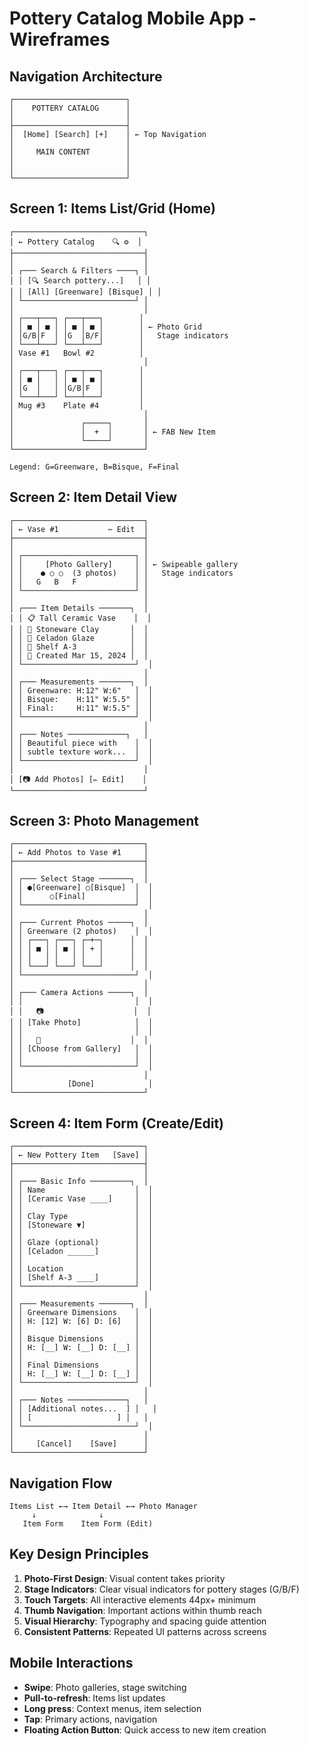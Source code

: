 # Pottery Catalog Mobile App - Wireframes

## Navigation Architecture

```
┌─────────────────────────┐
│    POTTERY CATALOG      │
│                         │
├─────────────────────────┤
│  [Home] [Search] [+]    │ ← Top Navigation
│                         │
│     MAIN CONTENT        │
│                         │
│                         │
└─────────────────────────┘
```

## Screen 1: Items List/Grid (Home)

```
┌─────────────────────────────┐
│ ← Pottery Catalog    🔍 ⚙️  │
├─────────────────────────────┤
│                             │
│ ┌─── Search & Filters ────┐ │
│ │ [🔍 Search pottery...]   │ │
│ │ [All] [Greenware] [Bisque] │ │
│ └─────────────────────────┘ │
│                             │
│ ┌───┬───┐ ┌───┬───┐        │
│ │ ■ │ ■ │ │ ■ │ ■ │        │ ← Photo Grid
│ │G/B│F  │ │G  │B/F│        │   Stage indicators
│ └───┴───┘ └───┴───┘        │
│ Vase #1   Bowl #2          │
│                             │
│ ┌───┬───┐ ┌───┬───┐        │
│ │ ■ │   │ │ ■ │ ■ │        │
│ │G  │   │ │G/B│F  │        │
│ └───┴───┘ └───┴───┘        │
│ Mug #3    Plate #4         │
│                             │
│               ┌─────┐       │
│               │  +  │       │ ← FAB New Item
│               └─────┘       │
└─────────────────────────────┘

Legend: G=Greenware, B=Bisque, F=Final
```

## Screen 2: Item Detail View

```
┌─────────────────────────────┐
│ ← Vase #1           ⋯ Edit  │
├─────────────────────────────┤
│                             │
│ ┌─────────────────────────┐ │
│ │     [Photo Gallery]     │ │ ← Swipeable gallery
│ │    ● ○ ○  (3 photos)    │ │   Stage indicators
│ │   G   B   F             │ │
│ └─────────────────────────┘ │
│                             │
│ ┌─── Item Details ───────┐  │
│ │ 📋 Tall Ceramic Vase    │  │
│ │ 🏺 Stoneware Clay       │  │
│ │ 🎨 Celadon Glaze        │  │
│ │ 📍 Shelf A-3            │  │
│ │ 📅 Created Mar 15, 2024 │  │
│ └─────────────────────────┘  │
│                             │
│ ┌─── Measurements ───────┐  │
│ │ Greenware: H:12" W:6"   │  │
│ │ Bisque:    H:11" W:5.5" │  │
│ │ Final:     H:11" W:5.5" │  │
│ └─────────────────────────┘  │
│                             │
│ ┌─── Notes ─────────────┐   │
│ │ Beautiful piece with    │  │
│ │ subtle texture work...  │  │
│ └─────────────────────────┘  │
│                             │
│ [📷 Add Photos] [✏️ Edit]    │
└─────────────────────────────┘
```

## Screen 3: Photo Management

```
┌─────────────────────────────┐
│ ← Add Photos to Vase #1     │
├─────────────────────────────┤
│                             │
│ ┌─── Select Stage ───────┐  │
│ │ ●[Greenware] ○[Bisque]  │  │
│ │      ○[Final]           │  │
│ └─────────────────────────┘  │
│                             │
│ ┌─── Current Photos ─────┐  │
│ │ Greenware (2 photos)    │  │
│ │ ┌───┐ ┌───┐ ┌─+─┐      │  │
│ │ │ ■ │ │ ■ │ │ + │      │  │
│ │ │   │ │   │ │   │      │  │
│ │ └───┘ └───┘ └───┘      │  │
│ └─────────────────────────┘  │
│                             │
│ ┌─── Camera Actions ─────┐  │
│ │                         │  │
│ │   📷                    │  │
│ │ [Take Photo]            │  │
│ │                         │  │
│ │   📁                    │  │
│ │ [Choose from Gallery]   │  │
│ │                         │  │
│ └─────────────────────────┘  │
│                             │
│            [Done]            │
└─────────────────────────────┘
```

## Screen 4: Item Form (Create/Edit)

```
┌─────────────────────────────┐
│ ← New Pottery Item   [Save] │
├─────────────────────────────┤
│                             │
│ ┌─── Basic Info ─────────┐  │
│ │ Name                    │  │
│ │ [Ceramic Vase ____]     │  │
│ │                         │  │
│ │ Clay Type               │  │
│ │ [Stoneware ▼]           │  │
│ │                         │  │
│ │ Glaze (optional)        │  │
│ │ [Celadon ______]        │  │
│ │                         │  │
│ │ Location                │  │
│ │ [Shelf A-3 ____]        │  │
│ └─────────────────────────┘  │
│                             │
│ ┌─── Measurements ───────┐  │
│ │ Greenware Dimensions    │  │
│ │ H: [12] W: [6] D: [6]   │  │
│ │                         │  │
│ │ Bisque Dimensions       │  │
│ │ H: [__] W: [__] D: [__] │  │
│ │                         │  │
│ │ Final Dimensions        │  │
│ │ H: [__] W: [__] D: [__] │  │
│ └─────────────────────────┘  │
│                             │
│ ┌─── Notes ─────────────┐   │
│ │ [Additional notes...  ] │   │
│ │ [                   ] │   │
│ └─────────────────────────┘  │
│                             │
│     [Cancel]    [Save]      │
└─────────────────────────────┘
```

## Navigation Flow

```
Items List ←→ Item Detail ←→ Photo Manager
     ↓              ↓
   Item Form    Item Form (Edit)
```

## Key Design Principles

1. **Photo-First Design**: Visual content takes priority
2. **Stage Indicators**: Clear visual indicators for pottery stages (G/B/F)
3. **Touch Targets**: All interactive elements 44px+ minimum
4. **Thumb Navigation**: Important actions within thumb reach
5. **Visual Hierarchy**: Typography and spacing guide attention
6. **Consistent Patterns**: Repeated UI patterns across screens

## Mobile Interactions

- **Swipe**: Photo galleries, stage switching
- **Pull-to-refresh**: Items list updates
- **Long press**: Context menus, item selection
- **Tap**: Primary actions, navigation
- **Floating Action Button**: Quick access to new item creation
